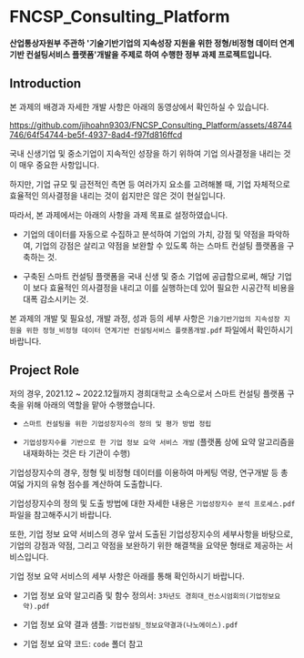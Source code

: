 # FNCSP_Consulting_Platform

**산업통상자원부 주관하 '기술기반기업의 지속성장 지원을 위한 정형/비정형 데이터 연계기반 컨설팅서비스 플랫폼'개발을 주제로 하여 수행한 정부 과제 프로젝트입니다.**


## Introduction

본 과제의 배경과 자세한 개발 사항은 아래의 동영상에서 확인하실 수 있습니다.


https://github.com/jihoahn9303/FNCSP_Consulting_Platform/assets/48744746/64f54744-be5f-4937-8ad4-f97fd816ffcd


국내 신생기업 및 중소기업이 지속적인 성장을 하기 위하여 기업 의사결정을 내리는 것이 매우 중요한 사항입니다.

하지만, 기업 규모 및 금전적인 측면 등 여러가지 요소를 고려해볼 때, 기업 자체적으로 효율적인 의사결정을 내리는 것이 쉽지만은 않은 것이 현실입니다.

따라서, 본 과제에서는 아래의 사항을 과제 목표로 설정하였습니다.

  * 기업의 데이터를 자동으로 수집하고 분석하여 기업의 가치, 강점 및 약점을 파악하여, 기업의 강점은 살리고 약점을 보완할 수 있도록 하는 스마트 컨설팅 플랫폼을 구축하는 것.

  * 구축된 스마트 컨설팅 플랫폼을 국내 신생 및 중소 기업에 공급함으로써, 해당 기업이 보다 효율적인 의사결정을 내리고 이를 실행하는데 있어 필요한 시공간적 비용을 대폭 감소시키는 것.

본 과제의 개발 및 필요성, 개발 과정, 성과 등의 세부 사항은 `기술기반기업의 지속성장 지원을 위한 정형_비정형 데이터 연계기반 컨설팅서비스 플랫폼개발.pdf` 파일에서 확인하시기 바랍니다.


## Project Role

저의 경우, 2021.12 ~ 2022.12월까지 경희대학교 소속으로서 스마트 컨설팅 플랫폼 구축을 위해 아래의 역할을 맡아 수행했습니다.

  * `스마트 컨설팅을 위한 기업성장지수의 정의 및 평가 방법 정립`

  * `기업성장지수를 기반으로 한 기업 정보 요약 서비스 개발` (플랫폼 상에 요약 알고리즘을 내재화하는 것은 타 기관이 수행)

기업성장지수의 경우, 정형 및 비정형 데이터를 이용하여 마케팅 역량, 연구개발 등 총 여덟 가지의 유형 점수를 계산하여 도출합니다.

기업성장지수의 정의 및 도출 방법에 대한 자세한 내용은 `기업성장지수 분석 프로세스.pdf` 파일을 참고해주시기 바랍니다.

또한, 기업 정보 요약 서비스의 경우 앞서 도출된 기업성장지수의 세부사항을 바탕으로, 기업의 강점과 약점, 그리고 약점을 보완하기 위한 해결책을 요약문 형태로 제공하는 서비스입니다.

기업 정보 요약 서비스의 세부 사항은 아래를 통해 확인하시기 바랍니다.

  * 기업 정보 요약 알고리즘 및 함수 정의서: `3차년도 경희대_컨소시엄회의(기업정보요약).pdf`

  * 기업 정보 요약 결과 샘플: `기업컨설팅_정보요약결과(나노에이스).pdf`
  
  * 기업 정보 요약 코드: `code` 폴더 참고






